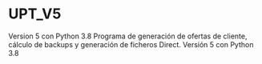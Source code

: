 # UPT_V5
Version 5 con Python 3.8
Programa de generación de ofertas de cliente, cálculo de backups y generación de ficheros Direct. Versión 5 con Python 3.8
